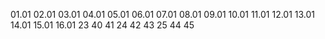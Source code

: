 01.01
02.01
03.01
04.01
05.01
06.01
07.01
08.01
09.01
10.01
11.01
12.01 
13.01
14.01
15.01
16.01
23 40 41
24 42 43
25 44 45
